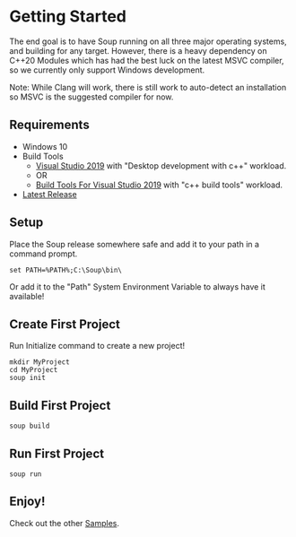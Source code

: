 # Getting Started
The end goal is to have Soup running on all three major operating systems, and building for any target. However, there is a heavy dependency on C++20 Modules which has had the best luck on the latest MSVC compiler, so we currently only support Windows development.

Note: While Clang will work, there is still work to auto-detect an installation so MSVC is the suggested compiler for now.

## Requirements
* Windows 10
* Build Tools
  * [Visual Studio 2019](https://visualstudio.microsoft.com/downloads/) with "Desktop development with c++" workload.
  * OR
  * [Build Tools For Visual Studio 2019](https://visualstudio.microsoft.com/downloads/#build-tools-for-visual-studio-2019) with "c++ build tools" workload.
* [Latest Release](https://github.com/mwasplund/Soup/releases)

## Setup
Place the Soup release somewhere safe and add it to your path in a command prompt.

```
set PATH=%PATH%;C:\Soup\bin\
```
Or add it to the "Path" System Environment Variable to always have it available!

## Create First Project

Run Initialize command to create a new project!
```
mkdir MyProject
cd MyProject
soup init
```

## Build First Project

```
soup build
```

## Run First Project

```
soup run
```

## Enjoy!

Check out the other [Samples](./Samples.md).
